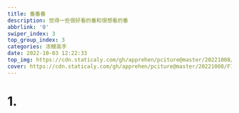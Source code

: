 ```yaml
---
title: 番番番
description: 觉得一些很好看的番和很想看的番
abbrlink: '0'
swiper_index: 3
top_group_index: 3
categories: 冻鳗高手
date: 2022-10-03 12:22:33
top_img: https://cdn.staticaly.com/gh/apprehen/pciture@master/20221008/F1C9A13949D1082DCD8CC4A72C374D00.549frig11wc0.webp
cover: https://cdn.staticaly.com/gh/apprehen/pciture@master/20221008/F1C9A13949D1082DCD8CC4A72C374D00.549frig11wc0.webp       
---
```

# 1.
